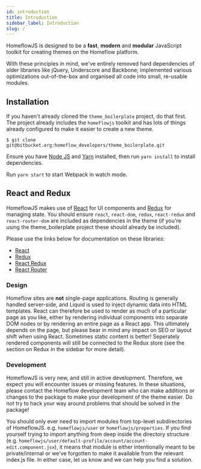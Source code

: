```yaml
---
id: introduction
title: Introduction
sidebar_label: Introduction
slug: /
---
```


HomeflowJS is designed to be a **fast**, **modern** and **modular** JavaScript toolkit for creating themes on the Homeflow platform.

With these principles in mind, we've entirely removed hard dependencies of older libraries like jQuery, Underscore and Backbone; implemented various optimizations out-of-the-box and organised all code into small, re-usable modules.

## Installation

If you haven't already cloned the `theme_boilerplate` project, do that first. The project already includes the `homeflowjs` toolkit and has lots of things already configured to make it easier to create a new theme.

```
$ git clone git@bitbucket.org:homeflow_developers/theme_boilerplate.git
```

Ensure you have [Node JS](https://nodejs.dev/learn/how-to-install-nodejs) and [Yarn](https://classic.yarnpkg.com/en/docs/install#debian-stable) installed, then run `yarn install` to install dependencies.

Run `yarn start` to start Webpack in watch mode.

## React and Redux

HomeflowJS makes use of [React](https://reactjs.org/) for UI components and [Redux](https://redux.js.org/) for managing state. You should ensure `react`, `react-dom`, `redux`, `react-redux` and `react-router-dom` are included as dependencies in the theme (if you're using the theme_boilerplate project these should already be included).

Please use the links below for documentation on these libraries:

- [React](https://reactjs.org/docs/getting-started.html)
- [Redux](https://redux.js.org/introduction/getting-started)
- [React Redux](https://react-redux.js.org/introduction/quick-start)
- [React Router](https://reactrouter.com/web/guides/quick-start)

### Design

Homeflow sites are **not** single-page applications. Routing is generally handled server-side, and Liquid is used to inject dynamic data into HTML templates. React can therefore be used to render as much of a particular page as you like, either by rendering individual components into separate DOM nodes or by rendering an entire page as a React app. This ultimately depends on the page, but please bear in mind any impact on SEO or layout shift when using React. Sometimes static content is better! Seperately rendered components will still be connected to the Redux store (see the section on Redux in the sidebar for more detail).

### Development

HomeflowJS is very new, and still in active development. Therefore, we expect you will encounter issues or missing features. In these situations, please contact the Homeflow development team who can make additions or changes to the package to make your development of the theme easier. Do not try to hack your way around problems that should be solved in the package!

You should only ever need to import modules from top-level subdirectories of HomeflowJS. e.g. `homeflowjs/user` or `homeflowjs/properties`. If you find yourself trying to import anything from deep inside the directory structure (e.g. `homeflowjs/user/default-profile/account/account-edit.component.jsx`), it means that module is either intentionally meant to be private/internal or we've forgotten to make it available from the relevant index.js file. In either case, let us know and we can help you find a solution.
